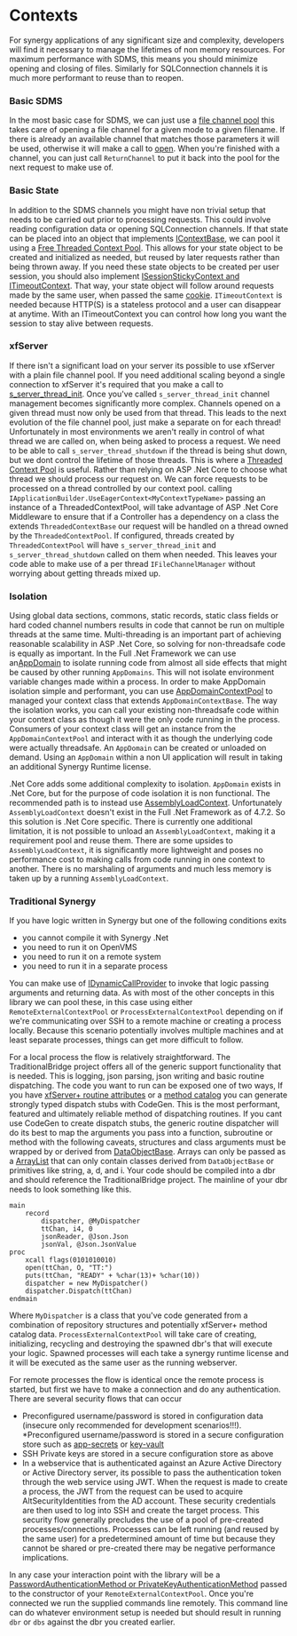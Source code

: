 # Contexts
For synergy applications of any significant size and complexity, developers will find it necessary to manage the lifetimes of non memory resources. For maximum performance with SDMS, this means you should minimize opening and closing of files. Similarly for SQLConnection channels it is much more performant to reuse than to reopen. 

### Basic SDMS
In the most basic case for SDMS, we can just use a [file channel pool](Reference/IFileChannelManager.md) this takes care of opening a file channel for a given mode to a given filename. If there is already an available channel that matches those parameters it will be used, otherwise it will make a call to [open](http://docs.synergyde.com/#lrm/lrmChap4OPEN.htm). When you're finished with a channel, you can just call `ReturnChannel` to put it back into the pool for the next request to make use of.

### Basic State
In addition to the SDMS channels you might have non trivial setup that needs to be carried out prior to processing requests. This could involve reading configuration data or opening SQLConnection channels. If that state can be placed into an object that implements [IContextBase](Reference/IContextBase.md), we can pool it using a [Free Threaded Context Pool](Reference/FreeThreadedContextPool.md). This allows for your state object to be created and initialized as needed, but reused by later requests rather than being thrown away. If you need these state objects to be created per user session, you should also implement [ISessionStickyContext and ITimeoutContext](Reference/StickyContext.md). That way, your state object will follow around requests made by the same user, when passed the same [cookie](https://docs.microsoft.com/en-us/aspnet/core/fundamentals/app-state). `ITimeoutContext` is needed because HTTP(S) is a stateless protocol and a user can disappear at anytime. With an ITimeoutContext you can control how long you want the session to stay alive between requests.

### xfServer
If there isn't a significant load on your server its possible to use xfServer with a plain file channel pool. If you need additional scaling beyond a single connection to xfServer it's required that you make a call to [s_server_thread_init](http://docs.synergyde.com/#lrm/lrmChap9SSERVERTHREADINIT.htm). Once you've called `s_server_thread_init` channel management becomes significantly more complex. Channels opened on a given thread must now only be used from that thread. This leads to the next evolution of the file channel pool, just make a separate on for each thread! Unfortunately in most environments we aren't really in control of what thread we are called on, when being asked to process a request. We need to be able to call `s_server_thread_shutdown` if the thread is being shut down, but we dont control the lifetime of those threads. This is where a [Threaded Context Pool](Reference/ThreadedContextPool.md) is useful. Rather than relying on ASP .Net Core to choose what thread we should process our request on. We can force requests to be processed on a thread controlled by our context pool. calling `IApplicationBuilder.UseEagerContext<MyContextTypeName>` passing an instance of a ThreadedContextPool, will take advantage of ASP .Net Core Middleware to ensure that if a Controller has a dependency on a class the extends `ThreadedContextBase` our request will be handled on a thread owned by the `ThreadedContextPool`. If configured, threads created by `ThreadedContextPool` will have `s_server_thread_init` and `s_server_thread_shutdown` called on them when needed. This leaves your code able to make use of a per thread `IFileChannelManager` without worrying about getting threads mixed up.

### Isolation
Using global data sections, commons, static records, static class fields or hard coded channel numbers results in code that cannot be run on multiple threads at the same time. Multi-threading is an important part of achieving reasonable scalability in ASP .Net Core, so solving for non-threadsafe code is equally as important. In the Full .Net Framework we can use an[AppDomain](https://msdn.microsoft.com/en-us/library/system.appdomain) to isolate running code from almost all side effects that might be caused by other running `AppDomains`. This will not isolate environment variable changes made within a process. In order to make AppDomain isolation simple and performant, you can use [AppDomainContextPool](Reference/AppDomainContextPool.md) to managed your context class that extends `AppDomainContextBase`. The way the isolation works, you can call your existing non-threadsafe code within your context class as though it were the only code running in the process. Consumers of your context class will get an instance from the `AppDomainContextPool` and interact with it as though the underlying code were actually threadsafe. An `AppDomain` can be created or unloaded on demand. Using an `AppDomain` within a non UI application will result in taking an additional Synergy Runtime license.

.Net Core adds some additional complexity to isolation. `AppDomain` exists in .Net Core, but for the purpose of code isolation it is non functional. The recommended path is to instead use [AssemblyLoadContext](https://github.com/dotnet/coreclr/blob/master/Documentation/design-docs/assemblyloadcontext.md). Unfortunately `AssemblyLoadContext` doesn't exist in the Full .Net Framework as of 4.7.2. So this solution is .Net Core specific. There is currently one additional limitation, it is not possible to unload an `AssemblyLoadContext`, making it a requirement pool and reuse them. There are some upsides to `AssemblyLoadContext`, it is significantly more lightweight and poses no performance cost to making calls from code running in one context to another. There is no marshaling of arguments and much less memory is taken up by a running `AssemblyLoadContext`. 

### Traditional Synergy
If you have logic written in Synergy but one of the following conditions exits
* you cannot compile it with Synergy .Net
* you need to run it on OpenVMS
* you need to run it on a remote system
* you need to run it in a separate process

You can make use of [IDynamicCallProvider](Reference/DynamicCallProvider.md) to invoke that logic passing arguments and returning data. As with most of the other concepts in this library we can pool these, in this case using either `RemoteExternalContextPool` or `ProcessExternalContextPool` depending on if we're communicating over SSH to a remote machine or creating a process locally. Because this scenario potentially involves multiple machines and at least separate processes, things can get more difficult to follow. 

For a local process the flow is relatively straightforward. The TraditionalBridge project offers all of the generic support functionality that is needed. This is logging, json parsing, json writing and basic routine dispatching. The code you want to run can be exposed one of two ways, If you have [xfServer+ routine attributes](http://docs.synergyde.com/index.htm#xfnl/xfnlChap2Usingattributestodefinesynergymethods.htm) or a [method catalog](http://docs.synergyde.com/index.htm#xfnl/xfnlChap2Smcoverview.htm) you can generate strongly typed dispatch stubs with CodeGen. This is the most performant, featured and ultimately reliable method of dispatching routines. If you cant use CodeGen to create dispatch stubs, the generic routine dispatcher will do its best to map the arguments you pass into a function, subroutine or method with the following caveats, structures and class arguments must be wrapped by or derived from [DataObjectBase](DataObject.md). Arrays can only be passed as a [ArrayList](http://docs.synergyde.com/index.htm#lrm/lrmChap10SYSTEMCOLLECTIONSARRAYLIST.htm) that can only contain classes derived from `DataObjectBase` or primitives like string, a, d, and i. Your code should be compiled into a dbr and should reference the TraditionalBridge project. The mainline of your dbr needs to look something like this.

```
main
	record
		dispatcher, @MyDispatcher
		ttChan, i4, 0
		jsonReader, @Json.Json
		jsonVal, @Json.JsonValue
proc
	xcall flags(0101010010)
	open(ttChan, O, "TT:")
	puts(ttChan, "READY" + %char(13)+ %char(10))
	dispatcher = new MyDispatcher()
	dispatcher.Dispatch(ttChan)
endmain
```

Where `MyDispatcher` is a class that you've code generated from a combination of repository structures and potentially xfServer+ method catalog data. `ProcessExternalContextPool` will take care of creating, initializing, recycling and destroying the spawned dbr's that will execute your logic. Spawned processes will each take a synergy runtime license and it will be executed as the same user as the running webserver.

For remote processes the flow is identical once the remote process is started, but first we have to make a connection and do any authentication. There are several security flows that can occur

* Preconfigured username/password is stored in configuration data (insecure only recommended for development scenarios!!!).
 *Preconfigured username/password is stored in a secure configuration store such as [app-secrets](https://docs.microsoft.com/en-us/aspnet/core/security/app-secrets?tabs=visual-studio) or [key-vault](https://azure.microsoft.com/en-us/services/key-vault/)
* SSH Private keys are stored in a secure configuration store as above
* In a webservice that is authenticated against an Azure Active Directory or Active Directory server, its possible to pass the authentication token through the web service using JWT. When the request is made to create a process, the JWT from the request can be used to acquire AltSecurityIdentities from the AD account. These security credentials are then used to log into SSH and create the target process. This security flow generally precludes the use of a pool of pre-created processes/connections. Processes can be left running (and reused by the same user) for a predetermined amount of time but because they cannot be shared or pre-created there may be negative performance implications.

In any case your interaction point with the library will be a [PasswordAuthenticationMethod or PrivateKeyAuthenticationMethod](https://github.com/sshnet/SSH.NET#multi-factor-authentication) passed to the constructor of your `RemoteExternalContextPool`. Once you're connected we run the supplied commands line remotely. This command line can do whatever environment setup is needed but should result in running `dbr` or `dbs` against the dbr you created earlier.
